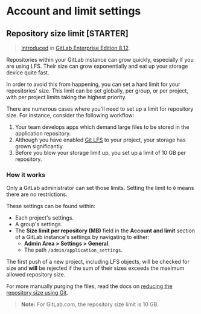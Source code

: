 # Account and limit settings

## Repository size limit **[STARTER]**

> [Introduced][ee-740] in [GitLab Enterprise Edition 8.12][ee-8.12].

Repositories within your GitLab instance can grow quickly, especially if you are
using LFS. Their size can grow exponentially and eat up your storage device quite
fast.

In order to avoid this from happening, you can set a hard limit for your
repositories' size. This limit can be set globally, per group, or per project,
with per project limits taking the highest priority.

There are numerous cases where you'll need to set up a limit for repository size.
For instance, consider the following workflow:

1. Your team develops apps which demand large files to be stored in
   the application repository.
1. Although you have enabled [Git LFS](../../../workflow/lfs/manage_large_binaries_with_git_lfs.html#git-lfs)
   to your project, your storage has grown significantly.
1. Before you blow your storage limit up, you set up a limit of 10 GB
   per repository.

### How it works

Only a GitLab administrator can set those limits. Setting the limit to `0` means
there are no restrictions.

These settings can be found within:

- Each project's settings.
- A group's settings.
- The **Size limit per repository (MB)** field in the **Account and limit** section of a GitLab instance's
  settings by navigating to either:
  - **Admin Area > Settings > General**.
  - The path `/admin/application_settings`.

The first push of a new project, including LFS objects, will be checked for size
and **will** be rejected if the sum of their sizes exceeds the maximum allowed 
repository size.

For more manually purging the files, read the docs on
[reducing the repository size using Git][repo-size].

> **Note:**
> For GitLab.com, the repository size limit is 10 GB.

[ee-740]: https://gitlab.com/gitlab-org/gitlab-ee/merge_requests/740
[repo-size]: ../../project/repository/reducing_the_repo_size_using_git.md
[ee-8.12]: https://about.gitlab.com/2016/09/22/gitlab-8-12-released/#limit-project-size-ee
